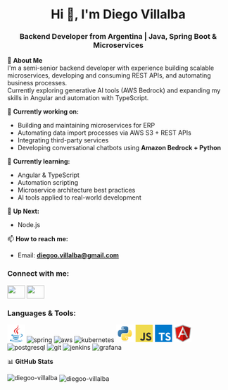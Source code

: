 <h1 align="center">Hi 👋, I'm Diego Villalba</h1>
<h3 align="center">Backend Developer from Argentina | Java, Spring Boot & Microservices</h3>

🎯 **About Me**  
I'm a semi-senior backend developer with experience building scalable microservices, developing and consuming REST APIs, and automating business processes.  
Currently exploring generative AI tools (AWS Bedrock) and expanding my skills in Angular and automation with TypeScript.

💼 **Currently working on:**  
- Building and maintaining microservices for ERP  
- Automating data import processes via AWS S3 + REST APIs  
- Integrating third-party services 
- Developing conversational chatbots using **Amazon Bedrock + Python**

🧠 **Currently learning:**  
- Angular & TypeScript  
- Automation scripting  
- Microservice architecture best practices  
- AI tools applied to real-world development

🧭 **Up Next:**  
- Node.js

📫 **How to reach me:**  
- Email: **diegoo.villalba@gmail.com**

<h3 align="left">Connect with me:</h3>
<p align="left">
  <a href="https://linkedin.com/in/villalba-diego" target="blank"><img align="center" src="https://raw.githubusercontent.com/rahuldkjain/github-profile-readme-generator/master/src/images/icons/Social/linked-in-alt.svg" height="30" width="40" /></a>
  <a href="https://instagram.com/diegoo.villalba" target="blank"><img align="center" src="https://raw.githubusercontent.com/rahuldkjain/github-profile-readme-generator/master/src/images/icons/Social/instagram.svg" height="30" width="40" /></a>
</p>

<h3 align="left">Languages & Tools:</h3>
<p align="left">
  <img src="https://raw.githubusercontent.com/devicons/devicon/master/icons/java/java-original.svg" alt="java" width="40" height="40"/> 
  <img src="https://www.vectorlogo.zone/logos/springio/springio-icon.svg" alt="spring" width="40" height="40"/>
  <img src="https://www.vectorlogo.zone/logos/amazon_aws/amazon_aws-icon.svg" alt="aws" width="40" height="40"/>
  <img src="https://www.vectorlogo.zone/logos/kubernetes/kubernetes-icon.svg" alt="kubernetes" width="40" height="40"/>
  <img src="https://raw.githubusercontent.com/devicons/devicon/master/icons/python/python-original.svg" alt="python" width="40" height="40"/>
  <img src="https://raw.githubusercontent.com/devicons/devicon/master/icons/javascript/javascript-original.svg" alt="javascript" width="40" height="40"/>
  <img src="https://raw.githubusercontent.com/devicons/devicon/master/icons/typescript/typescript-original.svg" alt="typescript" width="40" height="40"/>
  <img src="https://raw.githubusercontent.com/devicons/devicon/master/icons/angularjs/angularjs-original.svg" alt="angular" width="40" height="40"/>
  <img src="https://www.vectorlogo.zone/logos/postgresql/postgresql-icon.svg" alt="postgresql" width="40" height="40"/>
  <img src="https://www.vectorlogo.zone/logos/git-scm/git-scm-icon.svg" alt="git" width="40" height="40"/>
  <img src="https://www.vectorlogo.zone/logos/jenkins/jenkins-icon.svg" alt="jenkins" width="40" height="40"/>
  <img src="https://www.vectorlogo.zone/logos/grafana/grafana-icon.svg" alt="grafana" width="40" height="40"/>
</p>

📊 **GitHub Stats**
<p><img align="left" src="https://github-readme-stats.vercel.app/api/top-langs?username=diegoo-villalba&show_icons=true&locale=en&layout=compact" alt="diegoo-villalba" /></p>
<p>&nbsp;<img align="center" src="https://github-readme-stats.vercel.app/api?username=diegoo-villalba&show_icons=true&locale=en" alt="diegoo-villalba" /></p>

